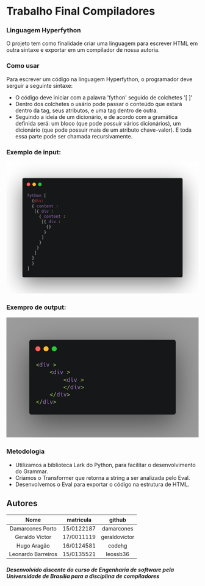 # Trabalho Final Compiladores

### Linguagem Hyperfython

O projeto tem como finalidade criar uma linguagem para escrever HTML em outra sintaxe e exportar em um compilador de nossa autoria.

### Como usar
Para escrever um código na linguagem Hyperfython, o programador deve serguir a seguinte sintaxe:<br>

* O código deve iniciar com a palavra 'fython' seguido de colchetes '[ ]'
* Dentro dos colchetes o usário pode passar o conteúdo que estará dentro da tag, seus atributos, e uma tag dentro de outra.
* Seguindo a ideia de um dicionário, e de acordo com a gramática definida será: um bloco (que pode possuir vários dicionários), um dicionário (que pode possuir mais de um atributo chave-valor). E toda essa parte pode ser chamada recursivamente.

### Exemplo de input: <br>
![Código](img/fython.png)

### Exempro de output: <br>
![Out](img/out.png)

### Metodologia
* Utilizamos a biblioteca Lark do Python, para facilitar o desenvolvimento do Grammar.
* Criamos o Transformer que retorna a string a ser analizada pelo Eval.
* Desenvolvemos o Eval para exportar o código na estrutura de HTML.

## Autores
|Nome|matricula|github|
|:---:|:---:|:---:|
|Damarcones Porto|15/0122187|damarcones|
|Geraldo Victor|17/0011119|geraldovictor|
|Hugo Aragão|16/0124581|codehg|
|Leonardo Barreiros|15/0135521|leossb36|

##### Desenvolvido discente do curso de Engenharia de software pela Universidade de Brasília para a disciplina de compiladores
